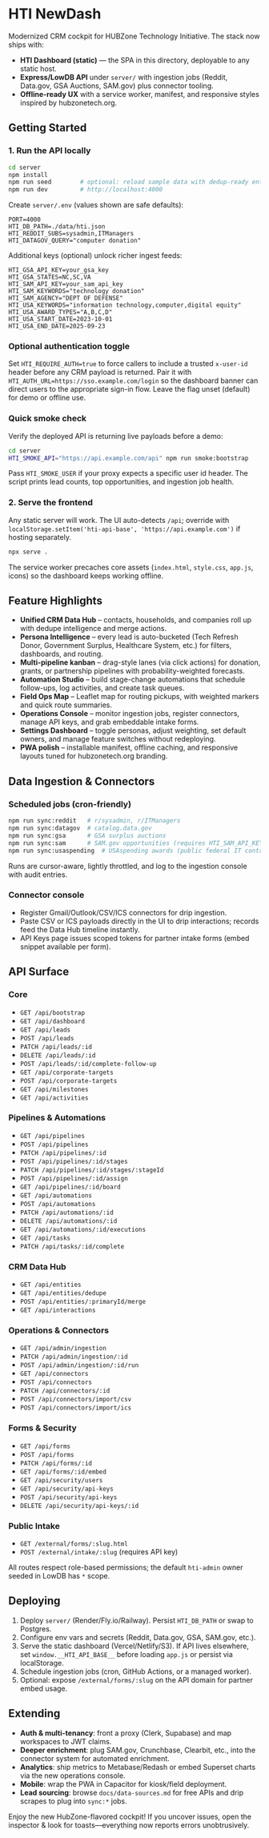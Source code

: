 # HTI NewDash

Modernized CRM cockpit for HUBZone Technology Initiative. The stack now ships with:

- **HTI Dashboard (static)** &mdash; the SPA in this directory, deployable to any static host.
- **Express/LowDB API** under `server/` with ingestion jobs (Reddit, Data.gov, GSA Auctions, SAM.gov) plus connector tooling.
- **Offline-ready UX** with a service worker, manifest, and responsive styles inspired by hubzonetech.org.

## Getting Started

### 1. Run the API locally

```bash
cd server
npm install
npm run seed        # optional: reload sample data with dedup-ready entities
npm run dev         # http://localhost:4000
```

Create `server/.env` (values shown are safe defaults):

```
PORT=4000
HTI_DB_PATH=./data/hti.json
HTI_REDDIT_SUBS=sysadmin,ITManagers
HTI_DATAGOV_QUERY="computer donation"
```

Additional keys (optional) unlock richer ingest feeds:

```
HTI_GSA_API_KEY=your_gsa_key
HTI_GSA_STATES=NC,SC,VA
HTI_SAM_API_KEY=your_sam_api_key
HTI_SAM_KEYWORDS="technology donation"
HTI_SAM_AGENCY="DEPT OF DEFENSE"
HTI_USA_KEYWORDS="information technology,computer,digital equity"
HTI_USA_AWARD_TYPES="A,B,C,D"
HTI_USA_START_DATE=2023-10-01
HTI_USA_END_DATE=2025-09-23
```

### Optional authentication toggle

Set `HTI_REQUIRE_AUTH=true` to force callers to include a trusted `x-user-id` header before any CRM payload is returned. Pair it with `HTI_AUTH_URL=https://sso.example.com/login` so the dashboard banner can direct users to the appropriate sign-in flow. Leave the flag unset (default) for demo or offline use.

### Quick smoke check

Verify the deployed API is returning live payloads before a demo:

```bash
cd server
HTI_SMOKE_API="https://api.example.com/api" npm run smoke:bootstrap
```

Pass `HTI_SMOKE_USER` if your proxy expects a specific user id header. The script prints lead counts, top opportunities, and ingestion job health.

### 2. Serve the frontend

Any static server will work. The UI auto-detects `/api`; override with `localStorage.setItem('hti-api-base', 'https://api.example.com')` if hosting separately.

```bash
npx serve .
```

The service worker precaches core assets (`index.html`, `style.css`, `app.js`, icons) so the dashboard keeps working offline.

## Feature Highlights

- **Unified CRM Data Hub** – contacts, households, and companies roll up with dedupe intelligence and merge actions.
- **Persona Intelligence** – every lead is auto-bucketed (Tech Refresh Donor, Government Surplus, Healthcare System, etc.) for filters, dashboards, and routing.
- **Multi-pipeline kanban** – drag-style lanes (via click actions) for donation, grants, or partnership pipelines with probability-weighted forecasts.
- **Automation Studio** – build stage-change automations that schedule follow-ups, log activities, and create task queues.
- **Field Ops Map** – Leaflet map for routing pickups, with weighted markers and quick route summaries.
- **Operations Console** – monitor ingestion jobs, register connectors, manage API keys, and grab embeddable intake forms.
- **Settings Dashboard** – toggle personas, adjust weighting, set default owners, and manage feature switches without redeploying.
- **PWA polish** – installable manifest, offline caching, and responsive layouts tuned for hubzonetech.org branding.

## Data Ingestion & Connectors

### Scheduled jobs (cron-friendly)

```bash
npm run sync:reddit   # r/sysadmin, r/ITManagers
npm run sync:datagov  # catalog.data.gov
npm run sync:gsa      # GSA surplus auctions
npm run sync:sam      # SAM.gov opportunities (requires HTI_SAM_API_KEY)
npm run sync:usaspending  # USAspending awards (public federal IT contracts)
```

Runs are cursor-aware, lightly throttled, and log to the ingestion console with audit entries.

### Connector console

- Register Gmail/Outlook/CSV/ICS connectors for drip ingestion.
- Paste CSV or ICS payloads directly in the UI to drip interactions; records feed the Data Hub timeline instantly.
- API Keys page issues scoped tokens for partner intake forms (embed snippet available per form).

## API Surface

### Core
- `GET /api/bootstrap`
- `GET /api/dashboard`
- `GET /api/leads`
- `POST /api/leads`
- `PATCH /api/leads/:id`
- `DELETE /api/leads/:id`
- `POST /api/leads/:id/complete-follow-up`
- `GET /api/corporate-targets`
- `POST /api/corporate-targets`
- `GET /api/milestones`
- `GET /api/activities`

### Pipelines & Automations
- `GET /api/pipelines`
- `POST /api/pipelines`
- `PATCH /api/pipelines/:id`
- `POST /api/pipelines/:id/stages`
- `PATCH /api/pipelines/:id/stages/:stageId`
- `POST /api/pipelines/:id/assign`
- `GET /api/pipelines/:id/board`
- `GET /api/automations`
- `POST /api/automations`
- `PATCH /api/automations/:id`
- `DELETE /api/automations/:id`
- `GET /api/automations/:id/executions`
- `GET /api/tasks`
- `PATCH /api/tasks/:id/complete`

### CRM Data Hub
- `GET /api/entities`
- `GET /api/entities/dedupe`
- `POST /api/entities/:primaryId/merge`
- `GET /api/interactions`

### Operations & Connectors
- `GET /api/admin/ingestion`
- `PATCH /api/admin/ingestion/:id`
- `POST /api/admin/ingestion/:id/run`
- `GET /api/connectors`
- `POST /api/connectors`
- `PATCH /api/connectors/:id`
- `POST /api/connectors/import/csv`
- `POST /api/connectors/import/ics`

### Forms & Security
- `GET /api/forms`
- `POST /api/forms`
- `PATCH /api/forms/:id`
- `GET /api/forms/:id/embed`
- `GET /api/security/users`
- `GET /api/security/api-keys`
- `POST /api/security/api-keys`
- `DELETE /api/security/api-keys/:id`

### Public Intake
- `GET /external/forms/:slug.html`
- `POST /external/intake/:slug` (requires API key)

All routes respect role-based permissions; the default `hti-admin` owner seeded in LowDB has `*` scope.

## Deploying

1. Deploy `server/` (Render/Fly.io/Railway). Persist `HTI_DB_PATH` or swap to Postgres.
2. Configure env vars and secrets (Reddit, Data.gov, GSA, SAM.gov, etc.).
3. Serve the static dashboard (Vercel/Netlify/S3). If API lives elsewhere, set `window.__HTI_API_BASE__` before loading `app.js` or persist via localStorage.
4. Schedule ingestion jobs (cron, GitHub Actions, or a managed worker).
5. Optional: expose `/external/forms/:slug` on the API domain for partner embed usage.

## Extending

- **Auth & multi-tenancy**: front a proxy (Clerk, Supabase) and map workspaces to JWT claims.
- **Deeper enrichment**: plug SAM.gov, Crunchbase, Clearbit, etc., into the connector system for automated enrichment.
- **Analytics**: ship metrics to Metabase/Redash or embed Superset charts via the new operations console.
- **Mobile**: wrap the PWA in Capacitor for kiosk/field deployment.
- **Lead sourcing**: browse `docs/data-sources.md` for free APIs and drip scrapes to plug into `sync:*` jobs.

Enjoy the new HubZone-flavored cockpit! If you uncover issues, open the inspector & look for toasts—everything now reports errors unobtrusively.

